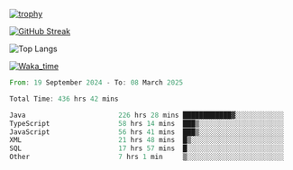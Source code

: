 <!--
**ren-joey/ren-joey** is a ✨ _special_ ✨ repository because its `README.md` (this file) appears on your GitHub profile.

Here are some ideas to get you started:

- 🔭 I’m currently working on ...
- 🌱 I’m currently learning ...
- 👯 I’m looking to collaborate on ...
- 🤔 I’m looking for help with ...
- 💬 Ask me about ...
- 📫 How to reach me: ...
- 😄 Pronouns: ...
- ⚡ Fun fact: ...
-->

[![trophy](https://github-profile-trophy.vercel.app/?username=ren-joey&theme=darkhub&column=5)](https://github.com/ren-joey)

[![GitHub Streak](https://streak-stats.demolab.com/?user=ren-joey&theme=dark)](https://github.com/ren-joey)

![Top Langs](https://github-readme-stats.vercel.app/api/top-langs?username=ren-joey&show_icons=true&layout=compact&locale=en&hide=html,CSS,scss,Pug,Twig&theme=dark)

[![Waka_time](https://github-readme-stats.vercel.app/api/wakatime?username=joeyren&theme=dark)](https://github.com/ren-joey)

<!--START_SECTION:waka-->

```rust
From: 19 September 2024 - To: 08 March 2025

Total Time: 436 hrs 42 mins

Java                       226 hrs 28 mins ████████████▓░░░░░░░░░░░░   51.04 %
TypeScript                 58 hrs 14 mins  ███▒░░░░░░░░░░░░░░░░░░░░░   13.12 %
JavaScript                 56 hrs 41 mins  ███▒░░░░░░░░░░░░░░░░░░░░░   12.77 %
XML                        21 hrs 48 mins  █▒░░░░░░░░░░░░░░░░░░░░░░░   04.91 %
SQL                        17 hrs 57 mins  █░░░░░░░░░░░░░░░░░░░░░░░░   04.05 %
Other                      7 hrs 1 min     ▒░░░░░░░░░░░░░░░░░░░░░░░░   01.58 %
```

<!--END_SECTION:waka-->

